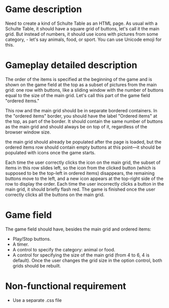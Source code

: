 # Game description
Need to create a kind of Schulte Table as an HTML page.
As usual with a Schulte Table, it should have a square grid of buttons, let's call it the main grid.
But instead of numbers, it should use icons with pictures from some category, - let's say animals, food, or sport. You can use Unicode emoji for this.

# Gameplay detailed description
The order of the items is specified at the beginning of the game and is shown on the game field at the top as a subset of pictures from the main grid: one row with buttons, like a sliding window with the number of buttons equal to the size of the main grid. Let's call this part of the game field "ordered items."

This row and the main grid should be in separate bordered containers. In the "ordered items" border, you should have the label "Ordered items" at the top, as part of the border. It should contain the same number of buttons as the main grid and should always be on top of it, regardless of the browser window size.

the main grid should already be populated after the page is loaded, but the ordered items row should contain empty buttons at this point—it should be populated with icons once the game starts. 

Each time the user correctly clicks the icon on the main grid, the subset of items in this row slides left, so the icon from the clicked button (which is supposed to be the top-left in ordered items) disappears, the remaining buttons move to the left, and a new icon appears at the top-right side of the row to display the order.
Each time the user incorrectly clicks a button in the main grid, it should briefly flash red.
The game is finished once the user correctly clicks all the buttons on the main grid.

# Game field
The game field should have, besides the main grid and ordered items:
- Play/Stop buttons.
- A timer.
- A control to specify the category: animal or food.
- A control for specifying the size of the main grid (from 4 to 6, 4 is default). Once the user changes the grid size in the option control, both grids should be rebuilt.

# Non-functional requirement
- Use a separate .css file

